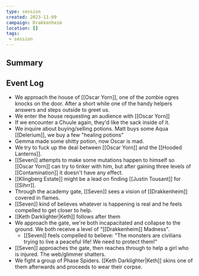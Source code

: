 ```yaml
---
type: session
created: 2023-11-09
campaign: Drakkenheim
location: []
tags:
 - session
---
```



## Summary

## Event Log

- We approach the house of [[Oscar Yorn]], one of the zombie ogres knocks on the door. After a short while one of the handy helpers answers and steps outside to greet us.
- We enter the house requesting an audience with [[Oscar Yorn]]
- If we encounter a Chuule again, they'd like the sack inside of it.
- We inquire about buying/selling potions. Matt buys some Aqua [[Delerium]], we buy a few "healing potions"
- Gemma made some shitty potion, now Oscar is mad.
- We try to fuck up the deal between [[Oscar Yorn]] and the [[Hooded Lanterns]].
- [[Seven]] attempts to make some mutations happen to himself so [[Oscar Yorn]] can try to tinker with him, but after gaining three levels of [[Contamination]] it doesn't have any effect.
- [[Klingberg Estate]] might be a lead on finding [[Justin Tousant]] for [[Sihrr]].
- Through the academy gate, [[Seven]] sees a vision of [[Drakkenheim]] covered in flames.
- [[Seven]] kind of believes whatever is happening is real and he feels compelled to get closer to help.
- [[Keth Darklighter|Keth]] follows after them
- We approach the gate, we're both incapacitated and collapse to the ground. We both receive a level of "[[Drakkenheim]] Madness".
	- [[Seven]] feels compelled to believe: "The monsters are civilians trying to live a peaceful life! We need to protect them!"
- [[Seven]] approaches the gate, then reaches through to help a girl who is injured. The web/glimmer shatters.
- We fight a group of Phase Spiders. [[Keth Darklighter|Keth]] skins one of them afterwards and proceeds to wear their corpse.
